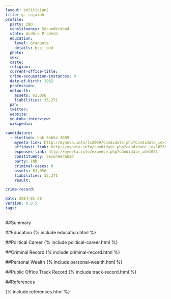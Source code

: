 ```yaml
---
layout: politician2
title: g. rajaiah
profile: 
  party: IND
  constituency: Secunderabad
  state: Andhra Pradesh
  education: 
    level: Graduate
    details: bsc, bed
  photo: 
  sex: 
  caste: 
  religion: 
  current-office-title: 
  crime-accusation-instances: 0
  date-of-birth: 1962
  profession: 
  networth: 
    assets: 63,056
    liabilities: 35,271
  pan: 
  twitter: 
  website: 
  youtube-interview: 
  wikipedia: 

candidature: 
  - election: Lok Sabha 2009
    myneta-link: http://myneta.info/ls2009/candidate.php?candidate_id=1051
    affidavit-link: http://myneta.info/candidate.php?candidate_id=1051&scan=original
    expenses-link: http://myneta.info/expense.php?candidate_id=1051
    constituency: Secunderabad 
    party: IND
    criminal-cases: 0
    assets: 63,056
    liabilities: 35,271
    result:  

crime-record: 

date: 2014-01-28
version: 0.0.5
tags: 
---
```

##Summary


##Education
{% include education.html %}


##Political Career
{% include political-career.html %}


##Criminal Record
{% include criminal-record.html %}


##Personal Wealth
{% include personal-wealth.html %}


##Public Office Track Record
{% include track-record.html %}


##References


{% include references.html %}